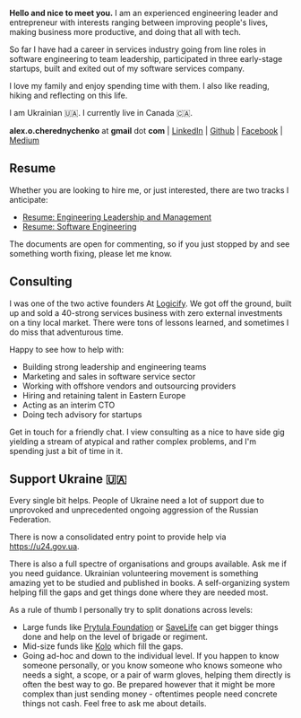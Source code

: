 **Hello and nice to meet you.** I am an experienced engineering leader and entrepreneur 
with interests ranging between improving people's lives, making business more 
productive, and doing that all with tech.

So far I have had a career in services industry going from line roles in software 
engineering to team leadership, participated in three early-stage startups, built and exited 
out of my software services company.

 I love my family and enjoy spending time with them. I also like reading, hiking and 
 reflecting on this life.
 
I am Ukrainian 🇺🇦. I currently live in Canada 🇨🇦.

**alex.o.cherednychenko** at **gmail** dot **com** | [LinkedIn](https://www.linkedin.com/in/alexandercherednichenko/) | [Github](https://github.com/lexaux) | [Facebook](https://www.facebook.com/lexaux) | [Medium](https://medium.com/@lexaux)

## Resume

Whether you are looking to hire me, or just interested, there are two tracks I anticipate: 

* [Resume: Engineering Leadership and Management](https://docs.google.com/document/d/1itWIwHYUlxGa0qP2VDAvMPZA9hjU_R00D6ES5je1Y08/edit#)
* [Resume: Software Engineering](https://docs.google.com/document/d/1tyH_jeOm9-XTKYIPrxEHNpMrre_TPDXSveZtwFVvF18/edit#)

The documents are open for commenting, so if you just stopped by and see something worth
fixing, please let me know. 

## Consulting

I was one of the two active founders At [Logicify](https://clutch.co/profile/logicify#summary). 
We got off the ground, built up and sold a 40-strong services business with zero 
external investments on a tiny local market. There were tons of lessons learned, 
and sometimes I do miss that adventurous time.

Happy to see how to help with: 

* Building strong leadership and engineering teams
* Marketing and sales in software service sector
* Working with offshore vendors and outsourcing providers 
* Hiring and retaining talent in Eastern Europe
* Acting as an interim CTO
* Doing tech advisory for startups

Get in touch for a friendly chat. I view consulting as a nice to have side gig 
yielding a stream of atypical and rather complex problems, and I'm spending 
just a bit of time in it.


## Support Ukraine 🇺🇦 

Every single bit helps. People of Ukraine need a lot of support due to unprovoked and 
unprecedented ongoing aggression of the Russian Federation. 

There is now a consolidated entry point to provide help via https://u24.gov.ua. 

There is also a full spectre of organisations and groups available. Ask me if you need 
guidance. Ukrainian volunteering movement is something amazing yet to be studied and 
published in books. A self-organizing system helping fill the gaps and get things done where
they are needed most. 

As a rule of thumb I personally try to split donations across levels:

* Large funds like [Prytula Foundation](https://prytulafoundation.org/en) or 
[SaveLife](https://savelife.in.ua/en/) can get bigger things done and help on the level
of brigade or regiment. 
* Mid-size funds like [Kolo](https://www.koloua.com/en) which fill the gaps. 
* Going ad-hoc and down to the individual level. If you happen to know someone 
personally, or you know someone who knows someone who needs a sight, a scope, or a pair of warm gloves, 
helping them directly is often the best way to go. Be prepared however that it might be more
complex than just sending money - oftentimes people need concrete things not cash. Feel
free to ask me about details.
